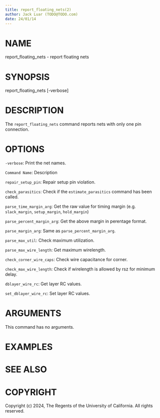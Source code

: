 ```yaml
---
title: report_floating_nets(2)
author: Jack Luar (TODO@TODO.com)
date: 24/01/14
---
```


# NAME

report_floating_nets - report floating nets

# SYNOPSIS

report_floating_nets 
    [-verbose]


# DESCRIPTION

The `report_floating_nets` command reports nets with only one pin connection.

# OPTIONS

`-verbose`:  Print the net names.

`Command Name`:  Description

`repair_setup_pin`:  Repair setup pin violation.

`check_parasitics`:  Check if the `estimate_parasitics` command has been called.

`parse_time_margin_arg`:  Get the raw value for timing margin (e.g. `slack_margin`, `setup_margin`, `hold_margin`)

`parse_percent_margin_arg`:  Get the above margin in perentage format.

`parse_margin_arg`:  Same as `parse_percent_margin_arg`.

`parse_max_util`:  Check maximum utilization.

`parse_max_wire_length`:  Get maximum wirelength.

`check_corner_wire_caps`:  Check wire capacitance for corner.

`check_max_wire_length`:  Check if wirelength is allowed by rsz for minimum delay.

`dblayer_wire_rc`:  Get layer RC values.

`set_dblayer_wire_rc`:  Set layer RC values.

# ARGUMENTS

This command has no arguments.

# EXAMPLES

# SEE ALSO

# COPYRIGHT

Copyright (c) 2024, The Regents of the University of California. All rights reserved.
